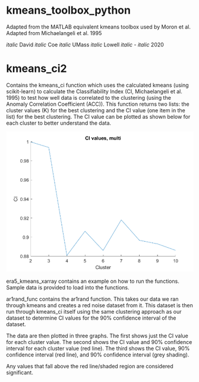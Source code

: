 # kmeans_toolbox_python

Adapted from the MATLAB equivalent kmeans toolbox used by Moron et al. Adapted from Michaelangeli et al. 1995

*italic* David *italic* Coe
*italic* UMass *italic* Lowell *italic* - *italic* 2020

# kmeans_ci2
 Contains the kmeans_ci function which uses the calculated kmeans (using scikit-learn) to calculate the Classifiability Index (CI, Michaelangeli et al. 1995) to test how well data is correlated to the clustering (using the Anomaly Correlation Coefficient (ACC)). This function returns two lists: the cluster values (K) for the best clustering and the CI value (one item in the list) for the best clustering. The CI value can be plotted as shown below for each cluster to better understand the data.

![Clustering](/images/only_ci.png)

era5_kmeans_xarray contains an example on how to run the functions. Sample data is provided to load into the functions.

 

ar1rand_func contains the ar1rand function. This takes our data we ran through kmeans and creates a red noise dataset from it. This dataset is then run through kmeans_ci itself using the same clustering approach as our dataset to determine CI values for the 90% confidence interval of the dataset.

The data are then plotted in three graphs. The first shows just the CI value for each cluster value. The second shows the CI value and 90% confidence interval for each cluster value (red line). The third shows the CI value, 90% confidence interval (red line), and 90% confidence interval (grey shading).

Any values that fall above the red line/shaded region are considered significant.
